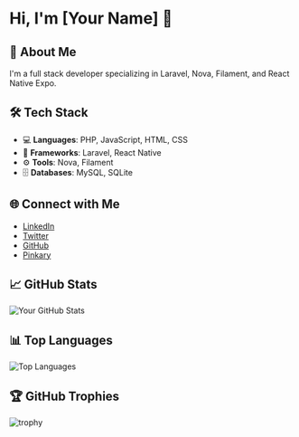 # Hi, I'm [Your Name] 👋

## 🚀 About Me
I'm a full stack developer specializing in Laravel, Nova, Filament, and React Native Expo.

## 🛠 Tech Stack
- 💻 **Languages**: PHP, JavaScript, HTML, CSS
- 🧰 **Frameworks**: Laravel, React Native
- ⚙️ **Tools**: Nova, Filament
- 🗄️ **Databases**: MySQL, SQLite

## 🌐 Connect with Me
- [LinkedIn](https://www.linkedin.com/in/kurban-atabinen-6704191ba/)
- [Twitter](https://x.com/kurbanatabinen)
- [GitHub](https://github.com/kurbanatabinen)
- [Pinkary](https://pinkary.com/@kurban)

## 📈 GitHub Stats
![Your GitHub Stats](https://github-readme-stats.vercel.app/api?username=kurbanatabinen&show_icons=true&theme=radical)

## 📊 Top Languages
![Top Languages](https://github-readme-stats.vercel.app/api/top-langs/?username=kurbanatabinen&layout=compact&theme=radical)

## 🏆 GitHub Trophies
![trophy](https://github-profile-trophy.vercel.app/?username=kurbanatabinen&theme=onedark)

